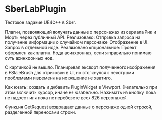 # SberLabPlugin

Тестовое задание UE4C++ в Sber.

Плагин, позволяющий получать данные о персонажах из сериала Рик и Морти через публичный API.
Реализовано:
  Отправка запроса на получение информации о случайном персонаже.
  Отображение в UI.
  Запрос в отдельной ноде.
Реализовано опциональное:
  Проект оформлен как плагин.
  Нода асинхронная, если я правильно понимаю суть асинхронных нод.

С картинкой не вышло. Планировал экспорт полученного изображения в FSlateBrush для отрисовки в UI, но столкнулся с некотрыми проблемами и времени на их решение не хватило.

Как юзать: создать и добавить PluginWidget в Viewport. Желательно при этом включить курсор, иначе не юзабельно. Нажимать на кнопку, пока не надоест или пока не переберете всех 826 персонажей.

Функция GetRequest возвращает данные о персонаже одной строкой, разделенной переносами строки.
